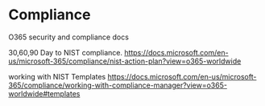 # Compliance
O365 security and compliance docs

30,60,90 Day to NIST compliance. https://docs.microsoft.com/en-us/microsoft-365/compliance/nist-action-plan?view=o365-worldwide

working with NIST Templates https://docs.microsoft.com/en-us/microsoft-365/compliance/working-with-compliance-manager?view=o365-worldwide#templates
